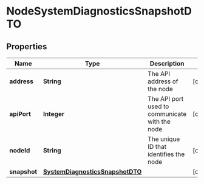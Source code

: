# NodeSystemDiagnosticsSnapshotDTO

## Properties
Name | Type | Description | Notes
------------ | ------------- | ------------- | -------------
**address** | **String** | The API address of the node |  [optional]
**apiPort** | **Integer** | The API port used to communicate with the node |  [optional]
**nodeId** | **String** | The unique ID that identifies the node |  [optional]
**snapshot** | [**SystemDiagnosticsSnapshotDTO**](SystemDiagnosticsSnapshotDTO.md) |  |  [optional]
